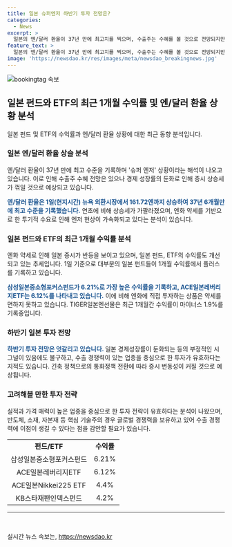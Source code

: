 ```yaml
---
title: 일본 슈퍼엔저 하반기 투자 전망은?
categories:
  - News
excerpt: >
  일본의 엔/달러 환율이 37년 만에 최고치를 찍으며, 수출주는 수혜를 볼 것으로 전망되지만 경제 성장률의 둔화로 증시 상승세가 꺾일 가능성도 있다. 엔화의 하락과 일본 주식 시장에 대한 투자자들의 관심이 늘어나고 있으며, 일본 펀드 및 ETF들의 수익률도 상승하고 있다. 하지만 엔화에 직접 투자하는 상품은 수익률이 부진하며, 하반기의 투자 전망은 엇갈리고 있다. 일본 당국의 개입과 긴축 정책에 대한 우려가 있지만, 수출 경쟁력이 있는 업종에 투자하는 것이 유효하다는 분석이 나와 있다.
feature_text: >
  일본의 엔/달러 환율이 37년 만에 최고치를 찍으며, 수출주는 수혜를 볼 것으로 전망되지만 경제 성장률의 둔화로 증시 상승세가 꺾일 가능성도 있다. 엔화의 하락과 일본 주식 시장에 대한 투자자들의 관심이 늘어나고 있으며, 일본 펀드 및 ETF들의 수익률도 상승하고 있다. 하지만 엔화에 직접 투자하는 상품은 수익률이 부진하며, 하반기의 투자 전망은 엇갈리고 있다. 일본 당국의 개입과 긴축 정책에 대한 우려가 있지만, 수출 경쟁력이 있는 업종에 투자하는 것이 유효하다는 분석이 나와 있다.
image: 'https://newsdao.kr/res/images/meta/newsdao_breakingnews.jpg'
---
```


<p><img src="https://newsdao.kr/res/images/meta/newsdao_breakingnews.jpg" alt="bookingtag 속보" /></p>

<h2 data-ke-size="size26">일본 펀드와 ETF의 최근 1개월 수익률 및 엔/달러 환율 상황 분석</h2>

<p data-ke-size="size16">일본 펀드 및 ETF의 수익률과 엔/달러 환율 상황에 대한 최근 동향 분석입니다. </p>

<h3>일본 엔/달러 환율 상슬 분석</h3>

<p data-ke-size="size16">엔/달러 환율이 37년 만에 최고 수준을 기록하며 '슈퍼 엔저' 상황이라는 해석이 나오고 있습니다. 이로 인해 수출주 수혜 전망은 있으나 경제 성장률의 둔화로 인해 증시 상승세가 꺾일 것으로 예상되고 있습니다.</p>

<p data-ke-size="size16"><b><span style="color: #1a5490;">엔/달러 환율은 1일(현지시간) 뉴욕 외환시장에서 161.72엔까지 상승하여 37년 6개월만에 최고 수준을 기록했습니다.</span></b> 연초에 비해 상승세가 가팔라졌으며, 엔화 약세를 기반으로 한 투기적 수요로 인해 엔저 현상이 가속화되고 있다는 분석이 있습니다.</p>

<h3>일본 펀드와 ETF의 최근 1개월 수익률 분석</h3>

<p data-ke-size="size16">엔화 약세로 인해 일본 증시가 반등을 보이고 있으며, 일본 펀드, ETF의 수익률도 개선되고 있는 추세입니다. 1일 기준으로 대부분의 일본 펀드들이 1개월 수익률에서 플러스를 기록하고 있습니다. </p>

<p data-ke-size="size16"><b><span style="color: #1a5490;">삼성일본중소형포커스펀드가 6.21%로 가장 높은 수익률을 기록하고, ACE일본레버리지ETF는 6.12%를 나타내고 있습니다.</span></b> 이에 비해 엔화에 직접 투자하는 상품은 약세를 면하지 못하고 있습니다. TIGER일본엔선물은 최근 1개월간 수익률이 마이너스 1.9%를 기록중입니다.</p>

<h3>하반기 일본 투자 전망</h3>

<p data-ke-size="size16"><b><span style="color: #1a5490;">하반기 투자 전망은 엇갈리고 있습니다. </span></b>일본 경제성장률이 둔화되는 등의 부정적인 시그널이 있음에도 불구하고, 수출 경쟁력이 있는 업종을 중심으로 한 투자가 유효하다는 지적도 있습니다. 긴축 정책으로의 통화정책 전환에 따라 증시 변동성이 커질 것으로 예상됩니다.</p>

<h3>고려해볼 만한 투자 전략</h3>

<p data-ke-size="size16">실적과 가격 매력이 높은 업종을 중심으로 한 투자 전략이 유효하다는 분석이 나왔으며, 반도체, 소재, 자본재 등 핵심 기술주의 경우 글로벌 경쟁력을 보유하고 있어 수출 경쟁력에 이점이 생길 수 있다는 점을 감안할 필요가 있습니다.</p>

<table>
   <tr>
      <td style="text-align: center; height: 17px;"><b>펀드/ETF</b></td>
      <td style="text-align: center; height: 17px;"><b>수익률</b></td>
   </tr>
   <tr>
      <td style="text-align: center; height: 17px;">삼성일본중소형포커스펀드</td>
      <td style="text-align: center; height: 17px;">6.21%</td>
   </tr>
   <tr>
      <td style="text-align: center; height: 17px;">ACE일본레버리지ETF</td>
      <td style="text-align: center; height: 17px;">6.12%</td>
   </tr>
   <tr>
      <td style="text-align: center; height: 17px;">ACE일본Nikkei225 ETF</td>
      <td style="text-align: center; height: 17px;">4.4%</td>
   </tr>
   <tr>
      <td style="text-align: center; height: 17px;">KB스타재팬인덱스펀드</td>
      <td style="text-align: center; height: 17px;">4.2%</td>
   </tr>
</table>

<hr>

<p data-ke-size="size16">&nbsp;</p>
실시간 뉴스 속보는, <a href="https://newsdao.kr" rel="dofollow">https://newsdao.kr</a>


